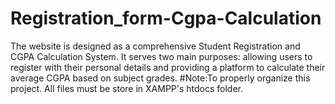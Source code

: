 # Registration_form-Cgpa-Calculation
The website is designed as a comprehensive Student Registration and CGPA Calculation System. It serves two main purposes: allowing users to register with their personal details and providing a platform to calculate their average CGPA based on subject grades.
#Note:To properly organize this project. All files must be  store  in XAMPP's htdocs folder.
